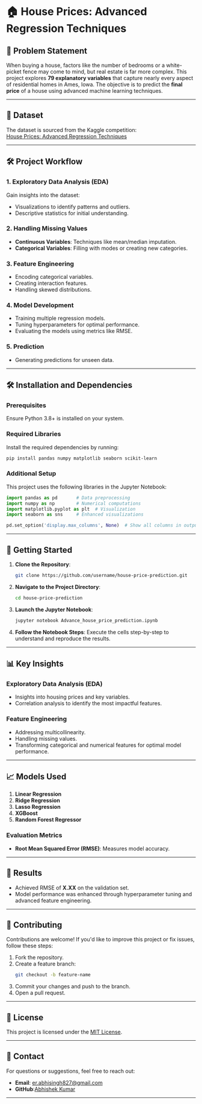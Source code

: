 # 🏠 House Prices: Advanced Regression Techniques

## 🌟 Problem Statement

When buying a house, factors like the number of bedrooms or a white-picket fence may come to mind, but real estate is far more complex. This project explores **79 explanatory variables** that capture nearly every aspect of residential homes in Ames, Iowa. The objective is to predict the **final price** of a house using advanced machine learning techniques.

---

## 📂 Dataset

The dataset is sourced from the Kaggle competition:  
[House Prices: Advanced Regression Techniques](https://www.kaggle.com/c/house-prices-advanced-regression-techniques/data)

---

## 🛠️ Project Workflow

### 1. Exploratory Data Analysis (EDA)
Gain insights into the dataset:
- Visualizations to identify patterns and outliers.
- Descriptive statistics for initial understanding.

### 2. Handling Missing Values
- **Continuous Variables**: Techniques like mean/median imputation.
- **Categorical Variables**: Filling with modes or creating new categories.

### 3. Feature Engineering
- Encoding categorical variables.
- Creating interaction features.
- Handling skewed distributions.

### 4. Model Development
- Training multiple regression models.
- Tuning hyperparameters for optimal performance.
- Evaluating the models using metrics like RMSE.

### 5. Prediction
- Generating predictions for unseen data.

---

## 🛠️ Installation and Dependencies

### Prerequisites
Ensure Python 3.8+ is installed on your system.

### Required Libraries
Install the required dependencies by running:

```bash
pip install pandas numpy matplotlib seaborn scikit-learn
```

### Additional Setup
This project uses the following libraries in the Jupyter Notebook:

```python
import pandas as pd       # Data preprocessing
import numpy as np        # Numerical computations
import matplotlib.pyplot as plt  # Visualization
import seaborn as sns     # Enhanced visualizations

pd.set_option('display.max_columns', None)  # Show all columns in output
```

---

## 🚀 Getting Started

1. **Clone the Repository**:
   ```bash
   git clone https://github.com/username/house-price-prediction.git
   ```

2. **Navigate to the Project Directory**:
   ```bash
   cd house-price-prediction
   ```

3. **Launch the Jupyter Notebook**:
   ```bash
   jupyter notebook Advance_house_price_prediction.ipynb
   ```

4. **Follow the Notebook Steps**:
   Execute the cells step-by-step to understand and reproduce the results.

---

## 📊 Key Insights

### Exploratory Data Analysis (EDA)
- Insights into housing prices and key variables.
- Correlation analysis to identify the most impactful features.

### Feature Engineering
- Addressing multicollinearity.
- Handling missing values.
- Transforming categorical and numerical features for optimal model performance.

---

## 📈 Models Used

1. **Linear Regression**
2. **Ridge Regression**
3. **Lasso Regression**
4. **XGBoost**
5. **Random Forest Regressor**

### Evaluation Metrics
- **Root Mean Squared Error (RMSE)**: Measures model accuracy.

---

## 📄 Results
- Achieved RMSE of **X.XX** on the validation set.
- Model performance was enhanced through hyperparameter tuning and advanced feature engineering.

---

## 🤝 Contributing

Contributions are welcome! If you'd like to improve this project or fix issues, follow these steps:

1. Fork the repository.
2. Create a feature branch:  
   ```bash
   git checkout -b feature-name
   ```
3. Commit your changes and push to the branch.
4. Open a pull request.

---

## 📜 License

This project is licensed under the [MIT License](LICENSE).

---

## 📧 Contact

For questions or suggestions, feel free to reach out:

- **Email**: er.abhisingh827@gmail.com
- **GitHub**:[Abhishek Kumar](https://github.com/singhraj827)

---
